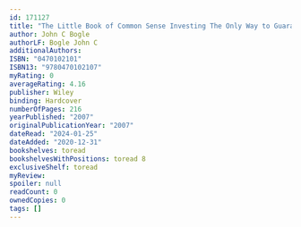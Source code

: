 ```yaml
---
id: 171127
title: "The Little Book of Common Sense Investing The Only Way to Guarantee Your Fair Share of Stock Market Returns"
author: John C Bogle
authorLF: Bogle John C
additionalAuthors: 
ISBN: "0470102101"
ISBN13: "9780470102107"
myRating: 0
averageRating: 4.16
publisher: Wiley
binding: Hardcover
numberOfPages: 216
yearPublished: "2007"
originalPublicationYear: "2007"
dateRead: "2024-01-25"
dateAdded: "2020-12-31"
bookshelves: toread
bookshelvesWithPositions: toread 8
exclusiveShelf: toread
myReview: 
spoiler: null
readCount: 0
ownedCopies: 0
tags: []
---
```


